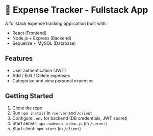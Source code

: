 # 💸 Expense Tracker - Fullstack App

A fullstack expense tracking application built with:

- React (Frontend)
- Node.js + Express (Backend)
- Sequelize + MySQL (Database)

## Features
- User authentication (JWT)
- Add / Edit / Delete expenses
- Categorize and view personal expenses

## Getting Started
1. Clone the repo
2. Run `npm install` in `/server` and `/client`
3. Configure `.env` for backend (DB credentials, JWT secret)
4. Start server: `npx nodemon index.js` (in `/server`)
5. Start client: `npm start` (in `/client`)
